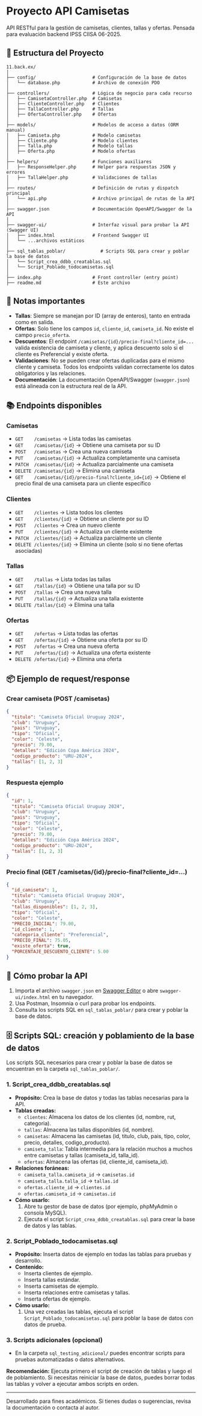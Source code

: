 # Proyecto API Camisetas

API RESTful para la gestión de camisetas, clientes, tallas y ofertas. Pensada para evaluación backend IPSS CIISA 06-2025.

## 📁 Estructura del Proyecto

```
11.back.ex/
│
├── config/                     # Configuración de la base de datos
│   └── database.php            # Archivo de conexión PDO
│
├── controllers/                # Lógica de negocio para cada recurso
│   ├── CamisetaController.php  # Camisetas
│   ├── ClienteController.php   # Clientes
│   ├── TallaController.php     # Tallas
│   ├── OfertaController.php    # Ofertas
│
├── models/                     # Modelos de acceso a datos (ORM manual)
│   ├── Camiseta.php            # Modelo camisetas
│   ├── Cliente.php             # Modelo clientes
│   ├── Talla.php               # Modelo tallas
│   ├── Oferta.php              # Modelo ofertas
│
├── helpers/                    # Funciones auxiliares
│   ├── ResponseHelper.php      # Helper para respuestas JSON y errores
│   ├── TallaHelper.php         # Validaciones de tallas
│
├── routes/                     # Definición de rutas y dispatch principal
│   └── api.php                 # Archivo principal de rutas de la API
│
├── swagger.json                # Documentación OpenAPI/Swagger de la API
│
├── swagger-ui/                 # Interfaz visual para probar la API (Swagger UI)
│   ├── index.html              # Frontend Swagger UI
│   └── ...archivos estáticos
│
├── sql_tablas_poblar/             # Scripts SQL para crear y poblar la base de datos
│   └── Script_crea_ddbb_creatablas.sql
│   └── Script_Poblado_todocamisetas.sql
│
├── index.php                   # Front controller (entry point)
├── readme.md                   # Este archivo
```

## 📝 Notas importantes

- **Tallas**: Siempre se manejan por ID (array de enteros), tanto en entrada como en salida.
- **Ofertas**: Solo tiene los campos `id`, `cliente_id`, `camiseta_id`. No existe el campo `precio_oferta`.
- **Descuentos**: El endpoint `/camisetas/{id}/precio-final?cliente_id=...` valida existencia de camiseta y cliente, y aplica descuento solo si el cliente es Preferencial y existe oferta.
- **Validaciones**: No se pueden crear ofertas duplicadas para el mismo cliente y camiseta. Todos los endpoints validan correctamente los datos obligatorios y las relaciones.
- **Documentación**: La documentación OpenAPI/Swagger (`swagger.json`) está alineada con la estructura real de la API.

## 📚 Endpoints disponibles

### Camisetas
- `GET    /camisetas`                        → Lista todas las camisetas
- `GET    /camisetas/{id}`                   → Obtiene una camiseta por su ID
- `POST   /camisetas`                        → Crea una nueva camiseta
- `PUT    /camisetas/{id}`                   → Actualiza completamente una camiseta
- `PATCH  /camisetas/{id}`                   → Actualiza parcialmente una camiseta
- `DELETE /camisetas/{id}`                   → Elimina una camiseta
- `GET    /camisetas/{id}/precio-final?cliente_id={id}` → Obtiene el precio final de una camiseta para un cliente específico

### Clientes
- `GET    /clientes`                         → Lista todos los clientes
- `GET    /clientes/{id}`                    → Obtiene un cliente por su ID
- `POST   /clientes`                         → Crea un nuevo cliente
- `PUT    /clientes/{id}`                    → Actualiza un cliente existente
- `PATCH  /clientes/{id}`                    → Actualiza parcialmente un cliente
- `DELETE /clientes/{id}`                    → Elimina un cliente (solo si no tiene ofertas asociadas)

### Tallas
- `GET    /tallas`                           → Lista todas las tallas
- `GET    /tallas/{id}`                      → Obtiene una talla por su ID
- `POST   /tallas`                           → Crea una nueva talla
- `PUT    /tallas/{id}`                      → Actualiza una talla existente
- `DELETE /tallas/{id}`                      → Elimina una talla

### Ofertas
- `GET    /ofertas`                          → Lista todas las ofertas
- `GET    /ofertas/{id}`                     → Obtiene una oferta por su ID
- `POST   /ofertas`                          → Crea una nueva oferta
- `PUT    /ofertas/{id}`                     → Actualiza una oferta existente
- `DELETE /ofertas/{id}`                     → Elimina una oferta

## 📦 Ejemplo de request/response

### Crear camiseta (POST /camisetas)
```json
{
  "titulo": "Camiseta Oficial Uruguay 2024",
  "club": "Uruguay",
  "pais": "Uruguay",
  "tipo": "Oficial",
  "color": "Celeste",
  "precio": 79.00,
  "detalles": "Edición Copa América 2024",
  "codigo_producto": "URU-2024",
  "tallas": [1, 2, 3]
}
```

### Respuesta ejemplo
```json
{
  "id": 1,
  "titulo": "Camiseta Oficial Uruguay 2024",
  "club": "Uruguay",
  "pais": "Uruguay",
  "tipo": "Oficial",
  "color": "Celeste",
  "precio": 79.00,
  "detalles": "Edición Copa América 2024",
  "codigo_producto": "URU-2024",
  "tallas": [1, 2, 3]
}
```

### Precio final (GET /camisetas/{id}/precio-final?cliente_id=...)
```json
{
  "id_camiseta": 1,
  "titulo": "Camiseta Oficial Uruguay 2024",
  "club": "Uruguay",
  "tallas_disponibles": [1, 2, 3],
  "tipo": "Oficial",
  "color": "Celeste",
  "PRECIO_INICIAL": 79.00,
  "id_cliente": 1,
  "categoria_cliente": "Preferencial",
  "PRECIO_FINAL": 75.05,
  "existe_oferta": true,
  "PORCENTAJE_DESCUENTO_CLIENTE": 5.00
}
```

## 🚀 Cómo probar la API

1. Importa el archivo `swagger.json` en [Swagger Editor](https://editor.swagger.io/) o abre `swagger-ui/index.html` en tu navegador.
2. Usa Postman, Insomnia o curl para probar los endpoints.
3. Consulta los scripts SQL en `sql_tablas_poblar/` para crear y poblar la base de datos.

## 🗄️ Scripts SQL: creación y poblamiento de la base de datos

Los scripts SQL necesarios para crear y poblar la base de datos se encuentran en la carpeta `sql_tablas_poblar/`.

### 1. Script_crea_ddbb_creatablas.sql
- **Propósito:** Crea la base de datos y todas las tablas necesarias para la API.
- **Tablas creadas:**
  - `clientes`: Almacena los datos de los clientes (id, nombre, rut, categoria).
  - `tallas`: Almacena las tallas disponibles (id, nombre).
  - `camisetas`: Almacena las camisetas (id, titulo, club, pais, tipo, color, precio, detalles, codigo_producto).
  - `camiseta_talla`: Tabla intermedia para la relación muchos a muchos entre camisetas y tallas (camiseta_id, talla_id).
  - `ofertas`: Almacena las ofertas (id, cliente_id, camiseta_id).
- **Relaciones foráneas:**
  - `camiseta_talla.camiseta_id` → `camisetas.id`
  - `camiseta_talla.talla_id` → `tallas.id`
  - `ofertas.cliente_id` → `clientes.id`
  - `ofertas.camiseta_id` → `camisetas.id`
- **Cómo usarlo:**
  1. Abre tu gestor de base de datos (por ejemplo, phpMyAdmin o consola MySQL).
  2. Ejecuta el script `Script_crea_ddbb_creatablas.sql` para crear la base de datos y las tablas.

### 2. Script_Poblado_todocamisetas.sql
- **Propósito:** Inserta datos de ejemplo en todas las tablas para pruebas y desarrollo.
- **Contenido:**
  - Inserta clientes de ejemplo.
  - Inserta tallas estándar.
  - Inserta camisetas de ejemplo.
  - Inserta relaciones entre camisetas y tallas.
  - Inserta ofertas de ejemplo.
- **Cómo usarlo:**
  1. Una vez creadas las tablas, ejecuta el script `Script_Poblado_todocamisetas.sql` para poblar la base de datos con datos de prueba.

### 3. Scripts adicionales (opcional)
- En la carpeta `sql_testing_adicional/` puedes encontrar scripts para pruebas automatizadas o datos alternativos.

**Recomendación:** Ejecuta primero el script de creación de tablas y luego el de poblamiento. Si necesitas reiniciar la base de datos, puedes borrar todas las tablas y volver a ejecutar ambos scripts en orden.

---

Desarrollado para fines académicos. Si tienes dudas o sugerencias, revisa la documentación o contacta al autor.




